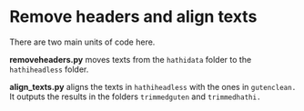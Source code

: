 Remove headers and align texts
==============================

There are two main units of code here.

**removeheaders.py** moves texts from the ```hathidata``` folder to the ```hathiheadless``` folder.

**align_texts.py** aligns the texts in ```hathiheadless``` with the ones in ```gutenclean.``` It outputs the results in the folders ```trimmedguten``` and ```trimmedhathi.```
